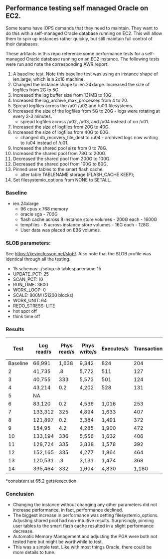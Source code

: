 ## Performance testing self managed Oracle on EC2.
Some teams have IOPS demands that they need to maintain.  They want to do this with a self-managed Oracle database running on EC2.  This will allow them to spin up instances rather quickly, but still maintain full control of their databases.

These artifacts in this repo reference some performance tests for a self-managed Oracle database running on an EC2 instance. The following tests were run and note the corresponding AWR report:
1. A baseline test. Note this baseline test was using an instance shape of ien.large, which is a 2x16 machine.
2. Changed the instance shape to ien.24xlarge. Increased the size of logfiles from 2G to 5G.
3. Increased the log buffer size from 131MB to 10G.
4. Increased the log_archive_max_processes from 4 to 20.
5. Spread logfiles across the /u01 /u02 and /u03 filesystems.
6. Increased the size of the logfiles from 5G to 20G - logs were rotating at every 2-3 minutes.
    - spread logfiles across /u02, /u03, and /u04 instead of on /u01.
7. Increased the size of logfiles from 20G to 40G.
8. Increased the size of logfiles from 40G to 60G.
    - changed db_recovery_file_dest to /u04 - archived logs now writing to /u04 instead of /u01.
9. Increased the shared pool size from 0 to 78G.
10. Increased the shared pool from 78G to 200G.
11. Decreased the shared pool from 200G to 100G.
12. Decreased the shared pool from 100G to 80G.
13. Pinned user tables to the smart flash cache.
    - alter table TABLENAME storage (FLASH_CACHE KEEP);
14. Set filesystemio_options from NONE to SETALL.

### Baseline
- ien.24xlarge
  - 96 cpus x 768 memory
  - oracle sga - 700G
  - flash cache across 8 instance store volumes - 200G each - 1600G
  - tempfiles - 8 across instance store volumes - 16G each - 128G
  - User data was placed on EBS volumes.

### SLOB parameters:
See https://kevinclosson.net/slob/. Also note that the SLOB profile was identical through all the testing.
  - 15 schemas: ./setup.sh tablespacename 15
  - UPDATE_PCT: 25
  - SCAN_PCT: 10
  - RUN_TIME: 3600
  - WORK_LOOP: 0
  - SCALE: 800M (51200 blocks)
  - WORK_UNIT: 64
  - REDO_STRESS: LITE
  - hot spot off
  - think time off

### Results 
Test    | Log read/s | Phys read/s | Phys write/s | Executes/s | Transactions/s | Execs of most exp query* |
---     | ----      |   -----      |   ------        | ------     | ---------      |  --------               |
Baseline| 66,991    | 1,638 | 9,342  | 824   | 204   | 1,989,971  |
2       | 41,735    | .8    | 5,772  | 511   | 127   | 1,249,562  |
3       | 40,755    | 333   | 5,573  | 501   | 124   | 1,224,431  |
4       | 43,214    | 0.2   | 4,202  | 528   | 131   | 1,290,303  |
5       | NA        |       |        |       |       |       |
6       | 83,120    | 0.2   | 4,536  | 1,016 | 253   | 2,471,303  |
7       | 133,312   |325    | 4,894  | 1,633 | 407   | 3,963,227  |
8       | 121,897   | 0.2   | 3,384  | 1,491 | 372   | 3,631,911  |
9       | 154,95    | 4.2   | 4,285  | 1,900 | 472   | 4,606,302  |
10      | 133,194   | 336   | 5,556  | 1,632 | 406   | 3,953,952  |
11      | 128,724   | 335   | 3,838  | 1,578 | 392   | 3,839,860  |
12      | 152,165   | 335   | 4,277  | 1,864 | 464   | 4,533,680  |
13      | 120,531   | .3    | 3,131  | 1,474 | 368   | 3,595,694  |
14      | 395,464   | 332   | 1,604  | 4,830 | 1,180 | 11,621,071 |

*consistent at 65.2 gets/execution

### Conclusion
- Changing the instance without changing any other parameters did not increase performance, in fact, performance declined.
- The biggest increase in performance was setting filesystemio_options. Adjusting shared pool had non-intuitive results. Surprisingly, pinning user tables to the smart flash cache resulted in a slight performance decrease.
- Automatic Memory Management and adjusting the PGA were both not tested here but might be worthwhile to test.
- This was a simple test. Like with most things Oracle, there could be more details to tune.
